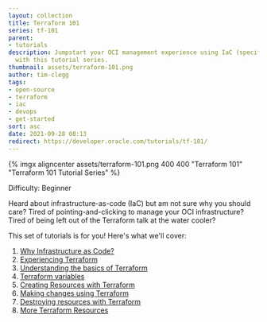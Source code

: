```yaml
---
layout: collection
title: Terraform 101
series: tf-101
parent:
- tutorials
description: Jumpstart your OCI management experience using IaC (specifically Terraform)
  with this tutorial series.
thumbnail: assets/terraform-101.png
author: tim-clegg
tags:
- open-source
- terraform
- iac
- devops
- get-started
sort: asc
date: 2021-09-28 08:13
redirect: https://developer.oracle.com/tutorials/tf-101/
---
```


{% imgx aligncenter assets/terraform-101.png 400 400 "Terraform 101" "Terraform 101 Tutorial Series" %}

Difficulty: Beginner

Heard about infrastructure-as-code (IaC) but am not sure why you should care?  Tired of pointing-and-clicking to manage your OCI infrastructure?  Tired of being left out of the Terraform talk at the water cooler?

This set of tutorials is for you!  Here's what we'll cover:

1. [Why Infrastructure as Code?](1-why-iac)
2. [Experiencing Terraform](2-experiencing-terraform)
3. [Understanding the basics of Terraform](3-understanding-terraform-basics)
4. [Terraform variables](4-variables)
5. [Creating Resources with Terraform](5-creating)
6. [Making changes using Terraform](6-changing)
7. [Destroying resources with Terraform](7-destroying)
8. [More Terraform Resources](8-resources)
